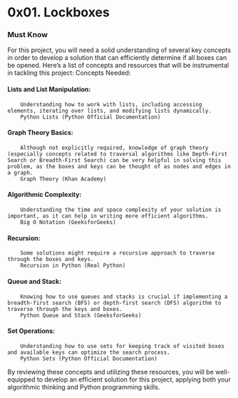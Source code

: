 #  0x01. Lockboxes
### Must Know

For this project, you will need a solid understanding of several key concepts in order to develop a solution that can efficiently determine if all boxes can be opened. Here’s a list of concepts and resources that will be instrumental in tackling this project:
Concepts Needed:

####    Lists and List Manipulation:
        Understanding how to work with lists, including accessing elements, iterating over lists, and modifying lists dynamically.
        Python Lists (Python Official Documentation)

####    Graph Theory Basics:
        Although not explicitly required, knowledge of graph theory (especially concepts related to traversal algorithms like Depth-First Search or Breadth-First Search) can be very helpful in solving this problem, as the boxes and keys can be thought of as nodes and edges in a graph.
        Graph Theory (Khan Academy)

####    Algorithmic Complexity:
        Understanding the time and space complexity of your solution is important, as it can help in writing more efficient algorithms.
        Big O Notation (GeeksforGeeks)

####    Recursion:
        Some solutions might require a recursive approach to traverse through the boxes and keys.
        Recursion in Python (Real Python)

####    Queue and Stack:
        Knowing how to use queues and stacks is crucial if implementing a breadth-first search (BFS) or depth-first search (DFS) algorithm to traverse through the keys and boxes.
        Python Queue and Stack (GeeksforGeeks)

####    Set Operations:
        Understanding how to use sets for keeping track of visited boxes and available keys can optimize the search process.
        Python Sets (Python Official Documentation)

By reviewing these concepts and utilizing these resources, you will be well-equipped to develop an efficient solution for this project, applying both your algorithmic thinking and Python programming skills.

